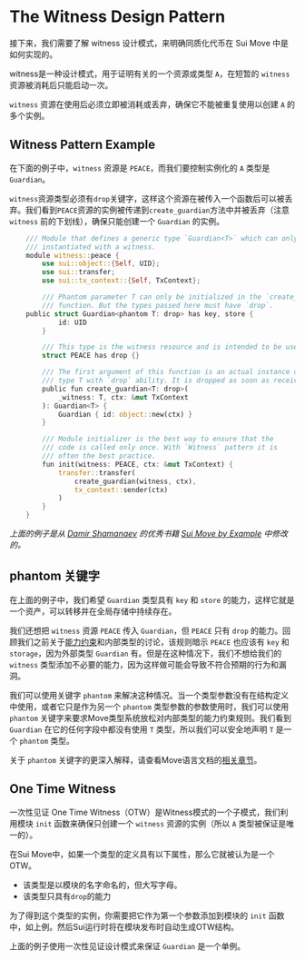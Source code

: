 # The Witness Design Pattern

接下来，我们需要了解 witness 设计模式，来明确同质化代币在 Sui Move 中是如何实现的。

witness是一种设计模式，用于证明有关的一个资源或类型 `A`，在短暂的 `witness` 资源被消耗后只能启动一次。

`witness` 资源在使用后必须立即被消耗或丢弃，确保它不能被重复使用以创建 `A` 的多个实例。

## Witness Pattern Example

在下面的例子中，`witness` 资源是 `PEACE`，而我们要控制实例化的 `A` 类型是 `Guardian`。

`witness`资源类型必须有`drop`关键字，这样这个资源在被传入一个函数后可以被丢弃。我们看到`PEACE`资源的实例被传递到`create_guardian`方法中并被丢弃（注意 `witness` 前的下划线），确保只能创建一个 `Guardian` 的实例。

```rust
    /// Module that defines a generic type `Guardian<T>` which can only be
    /// instantiated with a witness.
    module witness::peace {
        use sui::object::{Self, UID};
        use sui::transfer;
        use sui::tx_context::{Self, TxContext};

        /// Phantom parameter T can only be initialized in the `create_guardian`
        /// function. But the types passed here must have `drop`.
    public struct Guardian<phantom T: drop> has key, store {
            id: UID
        }

        /// This type is the witness resource and is intended to be used only once.
        struct PEACE has drop {}

        /// The first argument of this function is an actual instance of the
        /// type T with `drop` ability. It is dropped as soon as received.
        public fun create_guardian<T: drop>(
            _witness: T, ctx: &mut TxContext
        ): Guardian<T> {
            Guardian { id: object::new(ctx) }
        }

        /// Module initializer is the best way to ensure that the
        /// code is called only once. With `Witness` pattern it is
        /// often the best practice.
        fun init(witness: PEACE, ctx: &mut TxContext) {
            transfer::transfer(
                create_guardian(witness, ctx),
                tx_context::sender(ctx)
            )
        }
    }
```

*上面的例子是从 *[Damir Shamanaev](https://github.com/damirka)* 的优秀书籍 *[Sui Move by Example](https://examples.sui.io/patterns/witness.html)* 中修改的。*

## phantom 关键字

在上面的例子中，我们希望 `Guardian` 类型具有 `key` 和 `store` 的能力，这样它就是一个资产，可以转移并在全局存储中持续存在。

我们还想把 `witness` 资源 `PEACE` 传入 `Guardian`，但 `PEACE` 只有 `drop` 的能力。回顾我们之前关于[能力约束](https://github.com/sui-foundation/sui-move-intro-course/blob/main/unit-three/lessons/2_intro_to_generics.md#ability-constraints)和内部类型的讨论，该规则暗示 `PEACE` 也应该有 `key` 和 `storage`，因为外部类型 `Guardian` 有。但是在这种情况下，我们不想给我们的 `witness` 类型添加不必要的能力，因为这样做可能会导致不符合预期的行为和漏洞。

我们可以使用关键字 `phantom` 来解决这种情况。当一个类型参数没有在结构定义中使用，或者它只是作为另一个 `phantom` 类型参数的参数使用时，我们可以使用 `phantom` 关键字来要求Move类型系统放松对内部类型的能力约束规则。我们看到 `Guardian` 在它的任何字段中都没有使用 `T` 类型，所以我们可以安全地声明 `T` 是一个 `phantom` 类型。

关于 `phantom` 关键字的更深入解释，请查看Move语言文档的[相关章节](https://github.com/move-language/move/blob/main/language/documentation/book/src/generics.md#phantom-type-parameters)。

## One Time Witness

一次性见证 One Time Witness（OTW）是Witness模式的一个子模式，我们利用模块 `init` 函数来确保只创建一个 `witness` 资源的实例（所以 `A` 类型被保证是唯一的）。

在Sui Move中，如果一个类型的定义具有以下属性，那么它就被认为是一个OTW。

- 该类型是以模块的名字命名的，但大写字母。
- 该类型只具有`drop`的能力

为了得到这个类型的实例，你需要把它作为第一个参数添加到模块的 `init` 函数中，如上例。然后Sui运行时将在模块发布时自动生成OTW结构。

上面的例子使用一次性见证设计模式来保证 `Guardian` 是一个单例。
